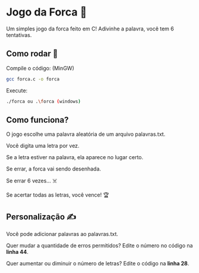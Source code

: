 # Jogo da Forca 🎯

Um simples jogo da forca feito em C! Adivinhe a palavra, você tem 6 tentativas.

## Como rodar 🚀

Compile o código: (MinGW)

```bash
gcc forca.c -o forca
```
Execute:
```bash
./forca ou .\forca (windows)
```

## Como funciona?

O jogo escolhe uma palavra aleatória de um arquivo palavras.txt.

Você digita uma letra por vez.

Se a letra estiver na palavra, ela aparece no lugar certo.

Se errar, a forca vai sendo desenhada.

Se errar 6 vezes… ☠️

Se acertar todas as letras, você vence! 🏆

## Personalização ✍️

Você pode adicionar palavras ao palavras.txt.

Quer mudar a quantidade de erros permitidos? Edite o número no código na **linha 44**.

Quer aumentar ou diminuir o número de letras? Edite o código na **linha 28**.
